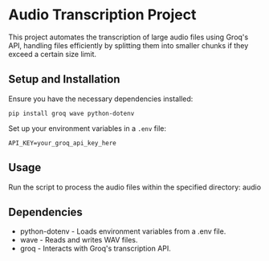 <!DOCTYPE html>
<html lang="en">
<head>
<meta charset="UTF-8">
<meta name="viewport" content="width=device-width, initial-scale=1.0">
</head>
<body>
<h1>Audio Transcription Project</h1>
<p>This project automates the transcription of large audio files using Groq's API, handling files efficiently by splitting them into smaller chunks if they exceed a certain size limit.</p>

<h2>Setup and Installation</h2>
<p>Ensure you have the necessary dependencies installed:</p>
<code>pip install groq wave python-dotenv</code>
<p>Set up your environment variables in a <code>.env</code> file:</p>
<code>API_KEY=your_groq_api_key_here</code>

<h2>Usage</h2>
<p>Run the script to process the audio files within the specified directory: audio

<h2>Dependencies</h2>
<ul>
<li>python-dotenv - Loads environment variables from a .env file.</li>
<li>wave - Reads and writes WAV files.</li>
<li>groq - Interacts with Groq's transcription API.</li>
</ul>

</body>
</html>
